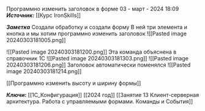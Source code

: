 
Программно изменить заголовок в форме
 03 - март - 2024  18:09 
***Источник:***  [[Курс IronSkills]] 

***Заметка*** 
Создали обработку
и создали форму
В ней три элемента и кнопка
и мы хотим программно изменить заголовок
![[Pasted image 20240303181005.png]]

![[Pasted image 20240303181200.png]]
Эта команда объяснена в справочник 1С
![[Pasted image 20240303181303.png]]
![[Pasted image 20240303181206.png]]
Заголовок автоматически поменялся
![[Pasted image 20240303181214.png]]

[[Программно изменить высоту и ширину  формы]]

***Ключи:*** [[1С_Конфигурация]] [[2024 год]]  [[Занятие 13 Клиент-серверная архитектура. Работа с управляемыми формами. Команды и События]]